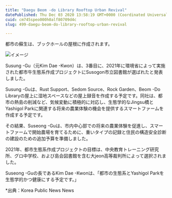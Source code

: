 ```yaml
---
title: "Daegu Beom -do Library Rooftop Urban Revival"
datePublished: Thu Dec 03 2020 13:58:19 GMT+0000 (Coordinated Universal Time)
cuid: cm745speo000h0alf80709d4c
slug: 499-daegu-beom-do-library-rooftop-urban-revival

---
```



都市の蘇生は、ブックホールの屋根に作成されます。

![イメージ](https://cdn.hashnode.com/res/hashnode/image/upload/v1739500687213/88c176aa-314d-4eb0-9b45-64863e09cefa.jpeg)

Susung -Gu（元Kim Dae -Kwon）は、3番目に、2021年に環境省によって実施された都市牛生態系作成プロジェクトにSusogon市立図書館が選ばれたと発表しました。

Susung -Guは、Rust Support、Sedom Source、Rock Garden、Beom -Do Libraryの屋上に湿地スペースなどの屋上録音を作成する予定です。同社は、都市の熱島の削減など、気候変動に積極的に対応し、生態学的なJingsu橋とYashigol Parkに関連する将来の農業体験の機会を提供するスマートファームを作成する予定です。

その結果、Suseong -Guは、市内中心部での将来の農業体験を促進し、スマートファームで開始農場を育てるために、重いタイプの記録と住民の構造安全診断の建設のための追加予算を準備しました。

2021年、都市生態系作成プロジェクトの目標は、中央教育トレーニング研究所、グロ中学校、および島会図書館を含む大jeon高等裁判所によって選択されました。

Suseong -Guの長であるKim Dae -Kwonは、「都市の生態系とYashigol Parkを生態学的かつ健康にする予定です。」

*出典：Korea Public News News